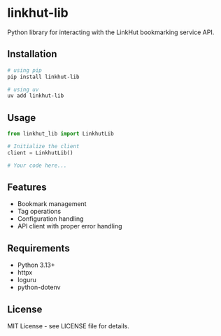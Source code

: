 # linkhut-lib

Python library for interacting with the LinkHut bookmarking service API.

## Installation

```bash
# using pip
pip install linkhut-lib

# using uv
uv add linkhut-lib
```

## Usage

```python
from linkhut_lib import LinkhutLib

# Initialize the client
client = LinkhutLib()

# Your code here...
```

## Features

- Bookmark management
- Tag operations
- Configuration handling
- API client with proper error handling

## Requirements

- Python 3.13+
- httpx
- loguru
- python-dotenv

## License

MIT License - see LICENSE file for details.
